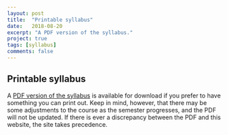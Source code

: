 ```yaml
---
layout: post
title:  "Printable syllabus"
date:   2018-08-20
excerpt: "A PDF version of the syllabus."
project: true
tags: [syllabus]
comments: false
---
```


## Printable syllabus

A [PDF version of the syllabus](https://drive.google.com/file/d/1juOhRQ2_T414aGOriV5vn_JV3dllaXy5/view?usp=sharing) is available for download if you prefer to have something you can print out. Keep in mind, however, that there may be some adjustments to the course as the semester progresses, and the PDF will not be updated. If there is ever a discrepancy between the PDF and this website, the site takes precedence.